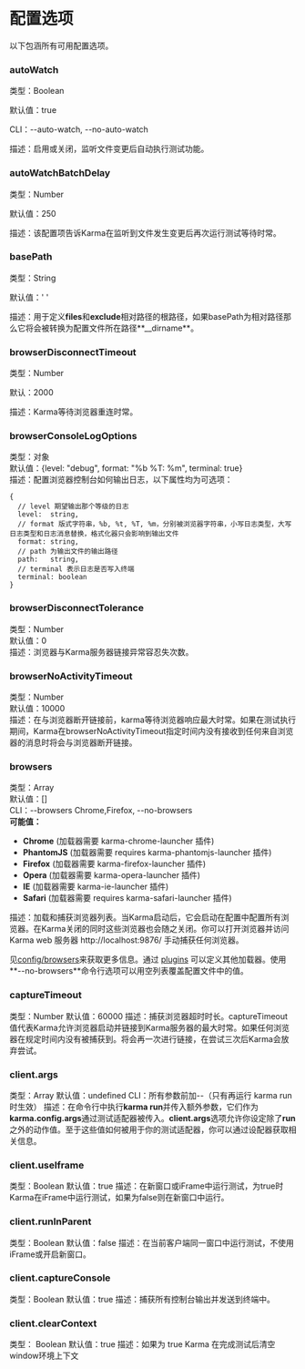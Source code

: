 # 配置选项

以下包涵所有可用配置选项。

### autoWatch

类型：Boolean

默认值：true

CLI：--auto-watch, --no-auto-watch

描述：启用或关闭，监听文件变更后自动执行测试功能。

### autoWatchBatchDelay

类型：Number

默认值：250

描述：该配置项告诉Karma在监听到文件发生变更后再次运行测试等待时常。

### basePath

类型：String

默认值：' '

描述：用于定义**files**和**exclude**相对路径的根路径，如果basePath为相对路径那么它将会被转换为配置文件所在路径**\_\_dirname**。

### browserDisconnectTimeout

类型：Number

默认：2000

描述：Karma等待浏览器重连时常。

### browserConsoleLogOptions

类型：对象  
默认值：{level: "debug", format: "%b %T: %m", terminal: true}  
描述：配置浏览器控制台如何输出日志，以下属性均为可选项：

```
{
  // level 期望输出那个等级的日志
  level:  string,
  // format 版式字符串，%b, %t, %T, %m，分别被浏览器字符串，小写日志类型，大写日志类型和日志消息替换，格式化器只会影响到输出文件
  format: string, 
  // path 为输出文件的输出路径
  path:   string,
  // terminal 表示日志是否写入终端
  terminal: boolean
}
```

### browserDisconnectTolerance

类型：Number  
默认值：0  
描述：浏览器与Karma服务器链接异常容忍失次数。

### browserNoActivityTimeout

类型：Number  
默认值：10000  
描述：在与浏览器断开链接前，karma等待浏览器响应最大时常。如果在测试执行期间，Karma在browserNoActivityTimeout指定时间内没有接收到任何来自浏览器的消息时将会与浏览器断开链接。

### browsers

类型：Array  
默认值：\[\]  
CLI：--browsers Chrome,Firefox, --no-browsers  
**可能值：**

* **Chrome** \(加载器需要 karma-chrome-launcher 插件\)
* **PhantomJS** \(加载器需要 requires karma-phantomjs-launcher 插件\)
* **Firefox** \(加载器需要 karma-firefox-launcher 插件\)
* **Opera** \(加载器需要 karma-opera-launcher 插件\)
* **IE** \(加载器需要 karma-ie-launcher 插件\)
* **Safari** \(加载器需要 requires karma-safari-launcher 插件\)
  
描述：加载和捕获浏览器列表。当Karma启动后，它会启动在配置中配置所有浏览器。在Karma关闭的同时这些浏览器也会随之关闭。你可以打开浏览器并访问Karma web 服务器 http://localhost:9876/ 手动捕获任何浏览器。

见[config/browsers](https://karma-runner.github.io/1.0/config/browsers.html)来获取更多信息。通过 [plugins](https://karma-runner.github.io/1.0/config/plugins.html) 可以定义其他加载器。使用**--no-browsers**命令行选项可以用空列表覆盖配置文件中的值。

### captureTimeout

类型：Number
默认值：60000
描述：捕获浏览器超时时长。captureTimeout 值代表Karma允许浏览器启动并链接到Karma服务器的最大时常。如果任何浏览器在规定时间内没有被捕获到。将会再一次进行链接，在尝试三次后Karma会放弃尝试。

### client.args

类型：Array
默认值：undefined
CLI：所有参数前加--（只有再运行 karma run 时生效）
描述：在命令行中执行**karma run**并传入额外参数，它们作为**karma.config.args**通过测试适配器被传入。**client.args**选项允许你设定除了**run**之外的动作值。至于这些值如何被用于你的测试适配器，你可以通过设配器获取相关信息。

### client.useIframe

类型：Boolean
默认值：true
描述：在新窗口或iFrame中运行测试，为true时Karma在iFrame中运行测试，如果为false则在新窗口中运行。

### client.runInParent

类型：Boolean
默认值：false
描述：在当前客户端同一窗口中运行测试，不使用iFrame或开启新窗口。

### client.captureConsole

类型：Boolean
默认值：true
描述：捕获所有控制台输出并发送到终端中。

### client.clearContext

类型： Boolean
默认值：true
描述：如果为 true Karma 在完成测试后清空window环境上下文